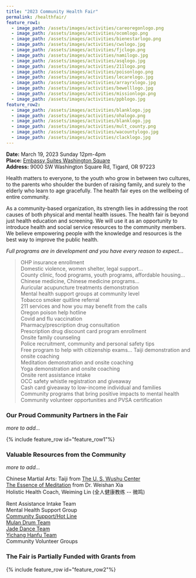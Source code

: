 ```yaml
---
title: "2023 Community Health Fair"
permalink: /healthfair/
feature_row1:
  - image_path: /assets/images/activities/careoregonlogo.png
  - image_path: /assets/images/activities/ocomlogo.png
  - image_path: /assets/images/activities/bienestarlogo.png
  - image_path: /assets/images/activities/cwslogo.jpg
  - image_path: /assets/images/activities/fjclogo.png
  - image_path: /assets/images/activities/namilogo.jpg
  - image_path: /assets/images/activities/asqlogo.jpg
  - image_path: /assets/images/activities/211logo.png
  - image_path: /assets/images/activities/poisonlogo.png
  - image_path: /assets/images/activities/lecarelogo.jpg
  - image_path: /assets/images/activities/arrayrxlogo.jpg
  - image_path: /assets/images/activities/bewelllogo.jpg
  - image_path: /assets/images/activities/missionlogo.png
  - image_path: /assets/images/activities/ppblogo.jpg  
feature_row2:
  - image_path: /assets/images/activities/blanklogo.jpg
  - image_path: /assets/images/activities/ohalogo.png
  - image_path: /assets/images/activities/blanklogo.jpg
  - image_path: /assets/images/activities/mult_county.png
  - image_path: /assets/images/activities/wacountylogo.jpg
  - image_path: /assets/images/activities/clacklogo.jpg
---
```


**Date:** March 19, 2023 Sunday 12pm-4pm  
**Place:** [Embassy Suites Washington Square](https://www.google.com/maps/place/9000+SW+Washington+Square+Rd,+Tigard,+OR+97223/@45.4554141,-122.7814913,16.61z/data=!4m5!3m4!1s0x54950c59daae00df:0xd5114fc616149bef!8m2!3d45.455719!4d-122.7815669)  
**Address:** 9000 SW Washington Square Rd, Tigard, OR 97223  

Health matters to everyone, to the youth who grow in between two cultures, to the parents who shoulder the burden of raising family, and surely to the elderly who learn to age gracefully. The health fair eyes on the wellbeing of entire community.

As a community-based organization, its strength lies in addressing the root causes of both physical and mental health issues. The health fair is beyond just health education and screening. We will use it as an opportunity to introduce health and social service resources to the community members. We believe empowering people with the knowledge and resources is the best way to improve the public health.

*Full programs are in development and you have every reason to expect...*

>OHP insurance enrollment  
Domestic violence, women shelter, legal support...  
County clinic, food programs, youth programs, affordable housing...  
Chinese medicine, Chinese medicine programs...  
Auricular acupuncture treatments demonstration  
Mental health support groups at community level  
Tobacco smoker quitline referral  
211 services and how you may benefit from the calls  
Oregon poison help hotline  
Covid and flu vaccination  
Pharmacy/prescription drug consultation  
Prescription drug discount card program enrollment  
Onsite family counseling   
Police recruitment, community and personal safety tips  
Free program to help with citizenship exams...
Taiji demonstration and onsite coaching   
Meditation demonstration and onsite coaching   
Yoga demonstration and onsite coaching   
Onsite rent assistance intake  
OCC safety whistle registration and giveaway  
Cash card giveaway to low-income individual and families   
Community programs that bring positive impacts to mental health  
Community volunteer opportunities and PVSA certification  

### Our Proud Community Partners in the Fair
*more to add...*

{% include feature_row id="feature_row1"%}

### Valuable Resources from the Community
*more to add...*

Chinese Martial Arts: Taiji from [The U. S. Wushu Center](https://uswushu.com/)  
[The Essence of Meditation](https://www.amazon.com/Essence-Meditation-Weishan-Xia/dp/B0BNV2FXYV/ref=sr_1_1?crid=6QCROW6FYVX0&keywords=weishan+xia&qid=1676751432&sprefix=weishan+xia%2Caps%2C157&sr=8-1) from Dr. Weishan Xia  
Holistic Health Coach, Weiming Lin (全人健康教练 -- 微鸣)  

Rent Assistance Intake Team  
Mental Health Support Group  
[Community Support/Hot Line](https://pdxchinese.org/support/)  
[Mulan Drum Team](https://pdxchinese.org/mulandrum/)  
[Jade Dance Team](https://pdxchinese.org/youthdance/)  
[Yichang Hanfu Team](https://pdxchinese.org/hanfu/)  
Community Volunteer Groups  

### The Fair is Partially Funded with Grants from

{% include feature_row id="feature_row2"%}
